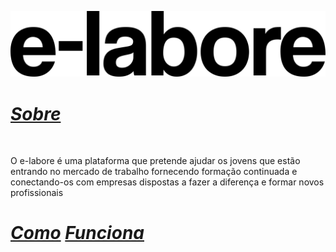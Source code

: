 ![](exporta.png)



# 								**<u>*Sobre*</u>** 

​				

O e-labore é uma plataforma que pretende ajudar os jovens que estão entrando no mercado de trabalho fornecendo formação continuada e conectando-os com empresas dispostas a fazer a diferença e formar novos profissionais

# 						***<u>Como</u>*** ***<u>Funciona</u>***



